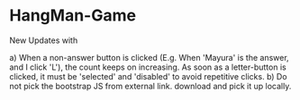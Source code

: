 # HangMan-Game
New Updates with 

a) When a non-answer button is clicked (E.g. When 'Mayura' is the answer, and I click 'L'), the count keeps on increasing. As soon as a letter-button is clicked, it must be 'selected' and 'disabled' to avoid repetitive clicks.
b) Do not pick the bootstrap JS from external link. download and pick it up locally.
